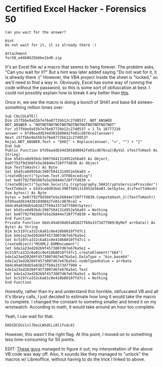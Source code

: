 # Certified Excel Hacker - Forensics 50

```
Can you wait for the answer?

Hint
Do not wait for it, it is already there :)

Attachment
for50_ed4b8625b6be1bd0.zip
```

It's an Excel file w/ a macro that seems to hang forever. The problem asks, "Can you wait for it?" But a hint was later added saying "Do not wait for it, it is already there :)" However, the VBA project inside the sheet is "locked," so we'll need to find a way in. Obviously, Excel has some way of running the code without the password, so this is some sort of obfuscation at best. I could not possibly explain how to break it any better than [this](https://stackoverflow.com/questions/1026483/is-there-a-way-to-crack-the-password-on-an-excel-vba-project).

Once in, we see the macro is doing a bunch of SHA1 and base 64 sixteen-something million times over:

```
Sub CALCULATE()
Dim z57fbbe9a55b7e76e8772bb12c27d0537, NOT_ANSWER
NOT_ANSWER = "NOTNOTNOTNOTNOTNOTNOTNOTNOTNOTNOTNOT"
For z57fbbe9a55b7e76e8772bb12c27d0537 = 1 To 16777216
answer = bfd9aaddb34d3018d0842fe01cd876ce2(answer)
Next z57fbbe9a55b7e76e8772bb12c27d0537
Hoja1.NOT_ANSWER.Text = "EKO{" + Replace(answer, "=", "") + "}"
End Sub
Public Function bfd9aaddb34d3018d0842fe01cd876ce2(ByVal sTextToHash As String)
Dim b5d3ce0d93bdc39075041314952e56a03 As Object, be07792f9d366fe5e26844e720f7fd830 As Object
Dim TextToHash() As Byte
Set b5d3ce0d93bdc39075041314952e56a03 = CreateObject("System.Text.UTF8Encoding")
Set be07792f9d366fe5e26844e720f7fd830 = CreateObject("System.Security.Cryptography.SHA1CryptoServiceProvider")
TextToHash = b5d3ce0d93bdc39075041314952e56a03.Getbytes_4(sTextToHash)
Dim bytes() As Byte
bytes = be07792f9d366fe5e26844e720f7fd830.ComputeHash_2((TextToHash))
bfd9aaddb34d3018d0842fe01cd876ce2 = bbdc49a038db5a02827fb9a3373d77989(bytes)
Set b5d3ce0d93bdc39075041314952e56a03 = Nothing
Set be07792f9d366fe5e26844e720f7fd830 = Nothing
End Function
Private Function bbdc49a038db5a02827fb9a3373d77989(ByRef arrData() As Byte) As String
Dim bc5197ca332c6a81c0e410b8010ffd7c1
Dim bde1a23ed20269f4573007d67e676a5e1
Set bc5197ca332c6a81c0e410b8010ffd7c1 = CreateObject("MSXML2.DOMDocument")
Set bde1a23ed20269f4573007d67e676a5e1 = bc5197ca332c6a81c0e410b8010ffd7c1.createElement("b64")
bde1a23ed20269f4573007d67e676a5e1.DataType = "bin.base64"
bde1a23ed20269f4573007d67e676a5e1.nodeTypedValue = arrData
bbdc49a038db5a02827fb9a3373d77989 = bde1a23ed20269f4573007d67e676a5e1.Text
Set bde1a23ed20269f4573007d67e676a5e1 = Nothing
Set bc5197ca332c6a81c0e410b8010ffd7c1 = Nothing
End Function
```

Honestly, rather than try and understand this horrible, obfuscated VB and all it's library calls, I just decided to estimate how long it would take the macro to complete. I changed the constant to someting smaller and timed it on my wristwatch. According to math, it would take around an hour too complete.

Yeah, I can wait for that.

`EKO{DCEUslnl7DeiLWSdCLi0l1fxdc8}`

However, this wasn't the right flag. At this point, I moved on to something less time-consuming for 50 points.

EDIT: [These guys](https://0day.work/ekoparty-ctf-2016-writeups/#forensics50) managed to figure it out; my interpretation of the above VB code was way off. Also, it sounds like they managed to "unlock" the macros w/ Libreoffice, without having to do the trick I linked to above.
